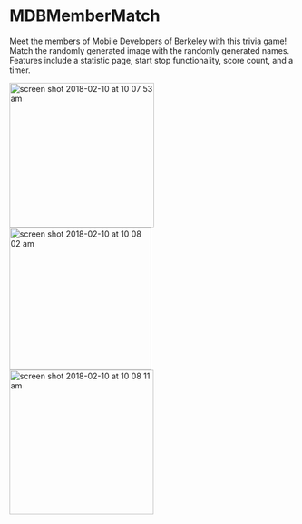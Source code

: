 # MDBMemberMatch
Meet the members of Mobile Developers of Berkeley with this trivia game! Match the randomly generated image with the 
randomly generated names.
Features include a statistic page, start stop functionality, score count, and a timer.

<img width="255" alt="screen shot 2018-02-10 at 10 07 53 am" src="https://user-images.githubusercontent.com/35559923/36065083-78a91c52-0e4a-11e8-8718-d0514af5d9d8.png">
<img width="250" alt="screen shot 2018-02-10 at 10 08 02 am" src="https://user-images.githubusercontent.com/35559923/36065084-7e3a1a36-0e4a-11e8-9569-244901bb3dad.png">
<img width="254" alt="screen shot 2018-02-10 at 10 08 11 am" src="https://user-images.githubusercontent.com/35559923/36065085-8051314c-0e4a-11e8-865b-02acb19cb647.png">
